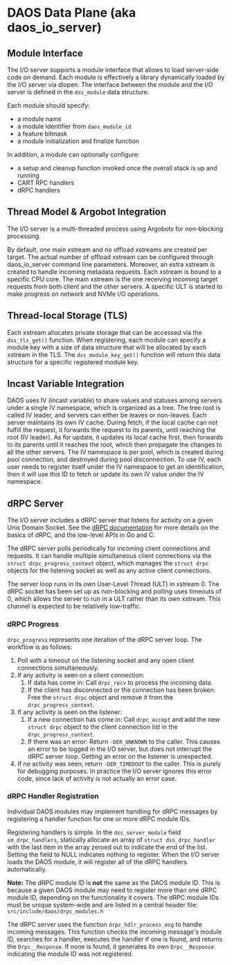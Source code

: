 # DAOS Data Plane (aka daos_io_server)

## Module Interface

The I/O server supports a module interface that allows to load server-side code on demand. Each module is effectively a library dynamically loaded by the I/O server via dlopen.
The interface between the module and the I/O server is defined in the `dss_module` data structure.

Each module should specify:
- a module name
- a module identifier from `daos_module_id`
- a feature bitmask
- a module initialization and finalize function

In addition, a module can optionally configure:
- a setup and cleanup function invoked once the overall stack is up and running
- CART RPC handlers
- dRPC handlers

## Thread Model & Argobot Integration

The I/O server is a multi-threaded process using Argobots for non-blocking processing.

By default, one main xstream and no offload xstreams are created per target. The actual number of offload xstream can be configured through daos_io_server command line parameters. Moreover, an extra xstream is created to handle incoming metadata requests. Each xstream is bound to a specific CPU core. The main xstream is the one receiving incoming target requests from both client and the other servers. A specific ULT is started to make progress on network and NVMe I/O operations.

## Thread-local Storage (TLS)

Each xstream allocates private storage that can be accessed via the `dss_tls_get()` function. When registering, each module can specify a module key with a size of data structure that will be allocated by each xstream in the TLS. The `dss_module_key_get()` function will return this data structure for a specific registered module key.

## Incast Variable Integration

DAOS uses IV (incast variable) to share values and statuses among servers under a single IV namespace, which is organized as a tree. The tree root is called IV leader, and servers can either be leaves or non-leaves. Each server maintains its own IV cache. During fetch, if the local cache can not fulfill the request, it forwards the request to its parents, until reaching the root (IV leader). As for update, it updates its local cache first, then forwards to its parents until it reaches the root, which then propagate the changes to all the other servers. The IV namespace is per pool, which is created during pool connection, and destroyed during pool disconnection. To use IV, each user needs to register itself under the IV namespace to get an identification, then it will use this ID to fetch or update its own IV value under the IV namespace.

## dRPC Server

The I/O server includes a dRPC server that listens for activity on a given Unix Domain Socket. See the [dRPC documentation](../control/drpc/README.md) for more details on the basics of dRPC, and the low-level APIs in Go and C.

The dRPC server polls periodically for incoming client connections and requests. It can handle multiple simultaneous client connections via the `struct drpc_progress_context` object, which manages the `struct drpc` objects for the listening socket as well as any active client connections.

The server loop runs in its own User-Level Thread (ULT) in xstream 0. The dRPC socket has been set up as non-blocking and polling uses timeouts of 0, which allows the server to run in a ULT rather than its own xstream. This channel is expected to be relatively low-traffic.

### dRPC Progress

`drpc_progress` represents one iteration of the dRPC server loop. The workflow is as follows:

1. Poll with a timeout on the listening socket and any open client connections simultaneously.
2. If any activity is seen on a client connection:
    1. If data has come in: Call `drpc_recv` to process the incoming data.
    2. If the client has disconnected or the connection has been broken: Free the `struct drpc` object and remove it from the `drpc_progress_context`.
3. If any activity is seen on the listener:
    1. If a new connection has come in: Call `drpc_accept` and add the new `struct drpc` object to the client connection list in the `drpc_progress_context`.
    2. If there was an error: Return `-DER_UNKNOWN` to the caller. This causes an error to be logged in the I/O server, but does not interrupt the dRPC server loop. Getting an error on the listener is unexpected.
4. If no activity was seen, return `-DER_TIMEDOUT` to the caller. This is purely for debugging purposes. In practice the I/O server ignores this error code, since lack of activity is not actually an error case.

### dRPC Handler Registration

Individual DAOS modules may implement handling for dRPC messages by registering a handler function for one or more dRPC module IDs.

Registering handlers is simple. In the `dss_server_module` field `sm_drpc_handlers`, statically allocate an array of `struct dss_drpc_handler` with the last item in the array zeroed out to indicate the end of the list. Setting the field to NULL indicates nothing to register. When the I/O server loads the DAOS module, it will register all of the dRPC handlers automatically.

**Note:** The dRPC module ID is **not** the same as the DAOS module ID. This is because a given DAOS module may need to register more than one dRPC module ID, depending on the functionality it covers. The dRPC module IDs must be unique system-wide and are listed in a central header file: `src/include/daos/drpc_modules.h`

The dRPC server uses the function `drpc_hdlr_process_msg` to handle incoming messages. This function checks the incoming message's module ID, searches for a handler, executes the handler if one is found, and returns the `Drpc__Response`. If none is found, it generates its own `Drpc__Response` indicating the module ID was not registered.
